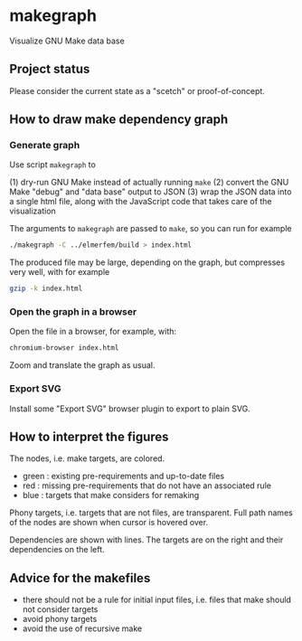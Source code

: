# makegraph

Visualize GNU Make data base

## Project status

Please consider the current state as a "scetch" or proof-of-concept.

## How to draw make dependency graph

### Generate graph

Use script `makegraph` to

(1) dry-run GNU Make instead of actually running `make`
(2) convert the GNU Make "debug" and "data base" output to JSON
(3) wrap the JSON data into a single html file, along with the JavaScript code
    that takes care of the visualization

The arguments to `makegraph` are passed to `make`, so you can run for example

```bash
./makegraph -C ../elmerfem/build > index.html
```

The produced file may be large, depending on the graph, but compresses very
well, with for example

```bash
gzip -k index.html
```

### Open the graph in a browser

Open the file in a browser, for example, with:

```bash
chromium-browser index.html
```

Zoom and translate the graph as usual.


### Export SVG

Install some "Export SVG" browser plugin to export to plain SVG.


## How to interpret the figures

The nodes, i.e. make targets, are colored.

- green : existing pre-requirements and up-to-date files
- red : missing pre-requirements that do not have an associated rule
- blue : targets that make considers for remaking

Phony targets, i.e. targets that are not files, are transparent. Full path
names of the nodes are shown when cursor is hovered over.

Dependencies are shown with lines. The targets are on the right and their
dependencies on the left.

## Advice for the makefiles

- there should not be a rule for initial input files, i.e. files that make
  should not consider targets
- avoid phony targets
- avoid the use of recursive make
